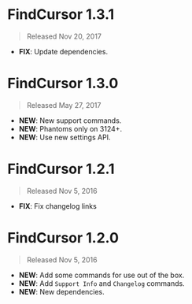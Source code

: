 # FindCursor 1.3.1

> Released Nov 20, 2017

- **FIX**: Update dependencies.

# FindCursor 1.3.0

> Released May 27, 2017

- **NEW**: New support commands.
- **NEW**: Phantoms only on 3124+.
- **NEW**: Use new settings API.

# FindCursor 1.2.1

> Released Nov 5, 2016

- **FIX**: Fix changelog links

# FindCursor 1.2.0

> Released Nov 5, 2016

- **NEW**: Add some commands for use out of the box.
- **NEW**: Add `Support Info` and `Changelog` commands.
- **NEW**: New dependencies.
